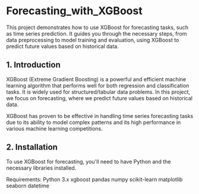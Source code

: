 # Forecasting_with_XGBoost
This project demonstrates how to use XGBoost for forecasting tasks, such as time series prediction. It guides you through the necessary steps, from data preprocessing to model training and evaluation, using XGBoost to predict future values based on historical data.
## 1. Introduction
XGBoost (Extreme Gradient Boosting) is a powerful and efficient machine learning algorithm that performs well for both regression and classification tasks. It is widely used for structured/tabular data problems. In this project, we focus on forecasting, where we predict future values based on historical data.

XGBoost has proven to be effective in handling time series forecasting tasks due to its ability to model complex patterns and its high performance in various machine learning competitions.

## 2. Installation
To use XGBoost for forecasting, you'll need to have Python and the necessary libraries installed.

Requirements:
Python 3.x
xgboost
pandas
numpy
scikit-learn
matplotlib
seaborn
datetime

